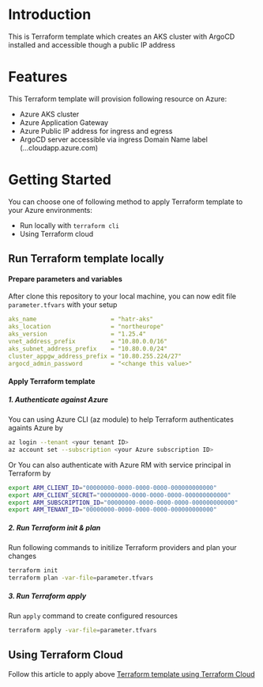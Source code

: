 # Introduction
This is Terraform template which creates an AKS cluster with ArgoCD installed and accessible though a public IP address

# Features
This Terraform template will provision following resource on Azure:
- Azure AKS cluster
- Azure Application Gateway
- Azure Public IP address for ingress and egress
- ArgoCD server accessible via ingress Domain Name label (...cloudapp.azure.com)

# Getting Started
You can choose one of following method to apply Terraform template to your Azure environments:
- Run locally with ```terraform cli```
- Using Terraform cloud

## Run Terraform template locally
#### Prepare parameters and variables
After clone this repository to your local machine, you can now edit file ```parameter.tfvars``` with your setup
```yaml
aks_name                     = "hatr-aks"
aks_location                 = "northeurope"
aks_version                  = "1.25.4"
vnet_address_prefix          = "10.80.0.0/16"
aks_subnet_address_prefix    = "10.80.0.0/24"
cluster_appgw_address_prefix = "10.80.255.224/27"
argocd_admin_password        = "<change this value>"
```
#### Apply Terraform template
##### 1. Authenticate against Azure
You can using Azure CLI (az module) to help Terraform authenticates againts Azure by 
```bash
az login --tenant <your tenant ID>
az account set --subscription <your Azure subscription ID>
```
Or
You can also authenticate with Azure RM with service principal in Terraform by
```bash
export ARM_CLIENT_ID="00000000-0000-0000-0000-000000000000"
export ARM_CLIENT_SECRET="00000000-0000-0000-0000-000000000000"
export ARM_SUBSCRIPTION_ID="00000000-0000-0000-0000-000000000000"
export ARM_TENANT_ID="00000000-0000-0000-0000-000000000000"
```

##### 2. Run Terraform init & plan
Run following commands to initilize Terraform providers and plan your changes
```bash
terraform init
terraform plan -var-file=parameter.tfvars
```

##### 3. Run Terraform apply
Run ```apply``` command to create configured resources
```bash
terraform apply -var-file=parameter.tfvars
```

## Using Terraform Cloud
Follow this article to apply above [Terraform template using Terraform Cloud](https://cloudcli.io)